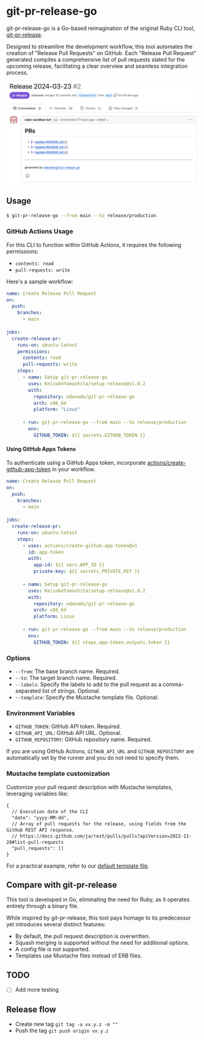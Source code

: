 # git-pr-release-go

git-pr-release-go is a Go-based reimagination of the original Ruby CLI tool, [git-pr-release](https://github.com/x-motemen/git-pr-release).

Designed to streamline the development workflow, this tool automates the creation of "Release Pull Requests" on GitHub. Each "Release Pull Request" generated compiles a comprehensive list of pull requests slated for the upcoming release, facilitating a clear overview and seamless integration process.


![](./images/screenshot.png)

## Usage

```bash
$ git-pr-release-go --from main --to release/production
```

### GitHub Actions Usage

For this CLI to function within GitHub Actions, it requires the following permissions:

- `contents: read`
- `pull-requests: write`

Here's a sample workflow:

```yaml
name: Create Release Pull Request
on:
  push:
    branches:
      - main

jobs:
  create-release-pr:
    runs-on: ubuntu-latest
    permissions:
      contents: read
      pull-requests: write
    steps:
      - name: Setup git-pr-release-go
        uses: KeisukeYamashita/setup-release@v1.0.2
        with:
          repository: odanado/git-pr-release-go
          arch: x86_64
          platform: "Linux"

      - run: git-pr-release-go --from main --to release/production
        env:
          GITHUB_TOKEN: ${{ secrets.GITHUB_TOKEN }}
```

#### Using GitHub Apps Tokens

To authenticate using a GitHub Apps token, incorporate [actions/create-github-app-token](https://github.com/actions/create-github-app-token) in your workflow.

```yaml
name: Create Release Pull Request
on:
  push:
    branches:
      - main

jobs:
  create-release-pr:
    runs-on: ubuntu-latest
    steps:
      - uses: actions/create-github-app-token@v1
        id: app-token
        with:
          app-id: ${{ vars.APP_ID }}
          private-key: ${{ secrets.PRIVATE_KEY }}

      - name: Setup git-pr-release-go
        uses: KeisukeYamashita/setup-release@v1.0.2
        with:
          repository: odanado/git-pr-release-go
          arch: x86_64
          platform: Linux

      - run: git-pr-release-go --from main --to release/production
        env:
          GITHUB_TOKEN: ${{ steps.app-token.outputs.token }}
```

### Options

- `--from`: The base branch name. Required.
- `--to`: The target branch name. Required.
- `--labels`: Specify the labels to add to the pull request as a comma-separated list of strings. Optional.
- `--template`: Specify the Mustache template file. Optional.

### Environment Variables

- `GITHUB_TOKEN`: GitHub API token. Required.
- `GITHUB_API_URL`: GitHub API URL. Optional.
- `GITHUB_REPOSITORY`: GitHub repository name. Required.

If you are using GitHub Actions, `GITHUB_API_URL` and `GITHUB_REPOSITORY` are automatically set by the runner and you do not need to specify them.

### Mustache template customization
Customize your pull request description with Mustache templates, leveraging variables like:

```json5
{
  // Execution date of the CLI
  "date": "yyyy-MM-dd",
  // Array of pull requests for the release, using fields from the GitHub REST API response.
  // https://docs.github.com/ja/rest/pulls/pulls?apiVersion=2022-11-28#list-pull-requests
  "pull_requests": []
}
```

For a practical example, refer to our [default template file](./git-pr-release.mustache).

## Compare with git-pr-release

This tool is developed in Go, eliminating the need for Ruby, as it operates entirely through a binary file.

While inspired by git-pr-release, this tool pays homage to its predecessor yet introduces several distinct features:

- By default, the pull request description is overwritten.
- Squash merging is supported without the need for additional options.
- A config file is not supported.
- Templates use Mustache files instead of ERB files.

## TODO
- [ ] Add more testing

## Release flow

- Create new tag `git tag -a vx.y.z -m ""`
- Push the tag `git push origin vx.y.z`
